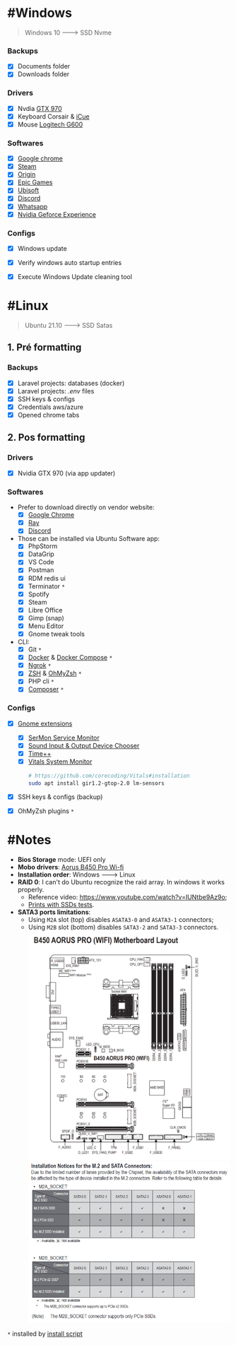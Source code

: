 # #Windows
> Windows 10 ---> SSD Nvme

### Backups
- [x] Documents folder
- [x] Downloads folder

### Drivers
- [x] Nvdia [GTX 970](https://www.nvidia.com.br/Download/index.aspx?lang=br)
- [x] Keyboard Corsair & [iCue](https://www.corsair.com/br/pt/icue)
- [x] Mouse [Logitech G600](https://support.logi.com/hc/pt-br/articles/360025298053)

### Softwares
- [x] [Google chrome](https://www.google.pt/intl/pt-PT/chrome/)
- [x] [Steam](https://store.steampowered.com/)
- [x] [Origin](https://www.origin.com/bra/pt-br/store/download)
- [x] [Epic Games](https://www.epicgames.com/store/pt-BR/)
- [x] [Ubisoft](https://ubisoftconnect.com/pt-BR/)
- [x] [Discord](https://discord.com/download)
- [x] [Whatsapp](https://www.whatsapp.com/download)
- [x] [Nvidia Geforce Experience](https://www.nvidia.com/pt-br/geforce/geforce-experience/)

### Configs
- [x] Windows update
- [x] Verify windows auto startup entries
- [x] Execute Windows Update cleaning tool


# #Linux
> Ubuntu 21.10 ---> SSD Satas

## 1. Pré formatting

### Backups
- [x] Laravel projects: databases (docker)
- [x] Laravel projects: *.env* files
- [x] SSH keys & configs
- [x] Credentials aws/azure
- [x] Opened chrome tabs

## 2. Pos formatting

### Drivers
- [x] Nvidia GTX 970 (via app updater)

### Softwares
- Prefer to download directly on vendor website:
	- [x] [Google Chrome](https://www.google.pt/intl/pt-PT/chrome/)
	- [x] [Ray](https://spatie.be/profile/purchases)
	- [x] [Discord](https://discord.com/download)
- Those can be installed via Ubuntu Software app:
	- [x] PhpStorm
	- [x] DataGrip
	- [x] VS Code
	- [x] Postman
	- [x] RDM redis ui
	- [x] Terminator `*`
	- [x] Spotify
	- [x] Steam
	- [x] Libre Office
	- [x] Gimp (snap)
	- [x] Menu Editor
	- [x] Gnome tweak tools
- CLI:
	- [x] Git `*`
	- [x] [Docker](https://docs.docker.com/engine/install/ubuntu/#install-using-the-convenience-script) & [Docker Compose](https://docs.docker.com/compose/install/) `*`
	- [x] [Ngrok](https://ngrok.com/download) `*`
	- [x] [ZSH](https://github.com/ohmyzsh/ohmyzsh/wiki/Installing-ZSH) & [OhMyZsh](https://github.com/ohmyzsh/ohmyzsh) `*`
	- [x] PHP cli `*`
	- [x] [Composer](https://getcomposer.org/download/) `*`

### Configs
- [x] [Gnome extensions](https://extensions.gnome.org/)
	- [x] [SerMon Service Monitor](https://extensions.gnome.org/extension/1804/sermon/)
	- [x] [Sound Input & Output Device Chooser](https://extensions.gnome.org/extension/906/sound-output-device-chooser/)
	- [x] [Time++](https://extensions.gnome.org/extension/1238/time/)
	- [x] [Vitals System Monitor](https://extensions.gnome.org/extension/1460/vitals/)
		```bash
		# https://github.com/corecoding/Vitals#installation
		sudo apt install gir1.2-gtop-2.0 lm-sensors
		```
- [x] SSH keys & configs (backup)
- [x] OhMyZsh plugins `*`


# #Notes
- **Bios Storage** mode: UEFI only
- **Mobo drivers**: [Aorus B450 Pro Wi-fi](https://www.gigabyte.com/br/Motherboard/B450-AORUS-PRO-WIFI-rev-1x/support#support-dl)
- **Installation order**: Windows ---> Linux
- **RAID 0**: I can't do Ubuntu recognize the raid array. In windows it works properly.
	- Reference video: <https://www.youtube.com/watch?v=IUNtbe9Az9o>;
	- [Prints with SSDs tests](./PRINTS_SSD_TESTS.md).
- **SATA3 ports limitations**:
	- Using `M2A` slot (top) disables `ASATA3-0` and `ASATA3-1` connectors;
	- Using `M2B` slot (bottom) disables `SATA3-2` and `SATA3-3` connectors.
	[![Mobo overview](images/mobo.png)](https://www.gigabyte.com/br/Motherboard/B450-AORUS-PRO-WIFI-rev-1x/support#support-manual)
	[![SATA3 limitations](images/limitacao-sata-ports.png)](https://www.gigabyte.com/br/Motherboard/B450-AORUS-PRO-WIFI-rev-1x/support#support-manual)

`*` installed by [install script](../README.md)
